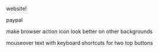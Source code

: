 website!<br>

paypal<br>

make browser action icon look better on other backgrounds<br>

mouseover text with keyboard shortcuts for two top buttons<br>
